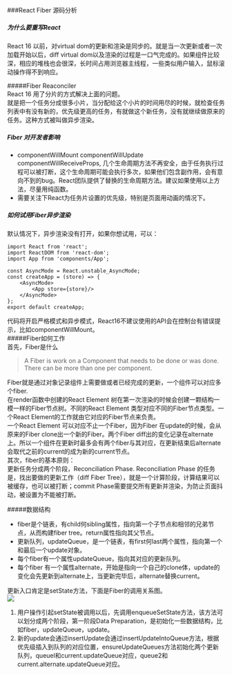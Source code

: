 ###React Fiber 源码分析

##### 为什么要重写React  
React 16 以前，对virtual dom的更新和渲染是同步的。就是当一次更新或者一次加载开始以后，diff virtual dom以及渲染的过程是一口气完成的。如果组件比较深，相应的堆栈也会很深，长时间占用浏览器主线程，一些类似用户输入，鼠标滚动操作得不到响应。  

#####Fiber Reaconciler  
React 16 用了分片的方式解决上面的问题。  
就是把一个任务分成很多小片，当分配给这个小片的时间用尽的时候，就检查任务列表中有没有新的，优先级更高的任务，有就做这个新任务，没有就继续做原来的任务。这种方式被叫做异步渲染。  
##### Fiber 对开发者影响  
* componentWillMount componentWillUpdate componentWillReceiveProps, 几个生命周期方法不再安全，由于任务执行过程可以被打断，这个生命周期可能会执行多次，如果他们包含副作用，会有意向不到的bug。React团队提供了替换的生命周期方法。建议如果使用以上方法，尽量用纯函数。  
* 需要关注下React为任务片设置的优先级，特别是页面用动画的情况下。  

##### 如何试用Fiber异步渲染  
默认情况下，异步渲染没有打开，如果你想试用，可以：   
	
	import React from 'react';
	import ReactDOM from 'react-dom';
	import App from 'components/App';
	
	const AsyncMode = React.unstable_AsyncMode;
	const createApp = (store) => {
		<AsyncMode>
			<App store={store}/>
		</AsyncMode>
	};
	export default createApp;
	
代码将开启严格模式和异步模式，React16不建议使用的API会在控制台有错误提示，比如componentWillMount。  
#####Fiber如何工作  
首先，Fiber是什么  
> A Fiber is work on a Component that needs to be done or was done. There can be more than one per component. 

Fiber就是通过对象记录组件上需要做或者已经完成的更新，一个组件可以对应多个fiber.  
在render函数中创建的React Element 树在第一次渲染的时候会创建一颗结构一模一样的Fiber节点树。不同的React Element 类型对应不同的Fiber节点类型。一个React Element的工作就由它对应的Fiber节点来负责。  
一个React Element 可以对应不止一个Fiber，因为Fiber 在update的时候，会从原来的Fiber clone出一个新的Fiber。两个Fiber diff出的变化记录在alternate 上。所以一个组件在更新时最多会有两个fiber与其对应，在更新结束后alternate会取代之前的current的成为新的current节点。   
其次，fiber的基本原则：  
更新任务分成两个阶段，Reconciliation Phase. Reconciliation Phase 的任务是，找出要做的更新工作（diff Fiber Tree），就是一个计算阶段，计算结果可以被缓存，也可以被打断；commit Phase需要提交所有更新并渲染，为防止页面抖动，被设置为不能被打断。  

#####数据结构  
* fiber是个链表，有child何sibling属性，指向第一个子节点和相邻的兄弟节点，从而构建fiber tree。return属性指向其父节点。  
* 更新队列，updateQueue，是一个链表，有first何last两个属性，指向第一个和最后一个update对象。   
* 每个fiber有一个属性updateQueue，指向其对应的更新队列。  
* 每个fiber 有一个属性alternate，开始是指向一个自己的clone体，update的变化会先更新到alternate上，当更新完毕后，alternate替换current。  

更新入口肯定是setState方法，下面是Fiber的调用关系图。  
![](https://img-blog.csdn.net/20180428113757273?watermark/2/text/aHR0cHM6Ly9ibG9nLmNzZG4ubmV0L3FpcWluZ2ppbg==/font/5a6L5L2T/fontsize/400/fill/I0JBQkFCMA==/dissolve/70)

1. 用户操作引起setState被调用以后，先调用enqueueSetState方法，该方法可以划分成两个阶段，第一阶段Data Preparation，是初始化一些数据结构，比如fiber，updateQueue，update。  
2. 新的update会通过insertUpdate会通过insertUpdateIntoQueue方法，根据优先级插入到队列的对应位置，ensureUpdateQueues方法初始化两个更新队列，queuel和current.updateQueue对应，queue2和current.alternate.updateQueue对应。  





























